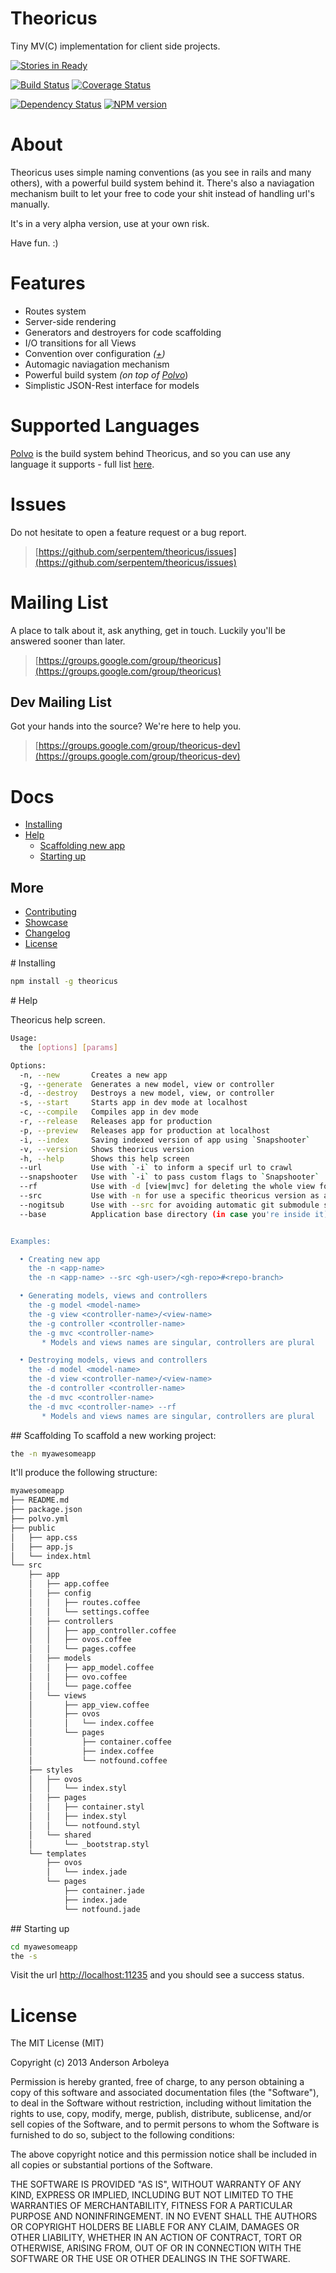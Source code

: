 # Theoricus #

Tiny MV(C) implementation for client side projects.

[![Stories in Ready](http://badge.waffle.io/serpentem/theoricus.png)](http://waffle.io/serpentem/theoricus)  

[![Build Status](https://secure.travis-ci.org/serpentem/theoricus.png)](http://travis-ci.org/serpentem/theoricus) [![Coverage Status](https://coveralls.io/repos/serpentem/theoricus/badge.png)](https://coveralls.io/r/serpentem/theoricus)

[![Dependency Status](https://gemnasium.com/serpentem/theoricus.png)](https://gemnasium.com/serpentem/theoricus) [![NPM version](https://badge.fury.io/js/theoricus.png)](http://badge.fury.io/js/theoricus)

<!--
  [![Selenium Test Status](https://saucelabs.com/buildstatus/theoricus)](https://saucelabs.com/u/theoricus)
-->

# About

Theoricus uses simple naming conventions (as you see in rails and many others),
with a powerful build system behind it. There's also a naviagation mechanism
built to let your free to code your shit instead of handling url's manually.

It's in a very alpha version, use at your own risk.

Have fun. :)

# Features
 * Routes system
 * Server-side rendering
 * Generators and destroyers for code scaffolding
 * I/O transitions for all Views
 * Convention over configuration *([+](http://en.wikipedia.org/wiki/Convention_over_configuration))*
 * Automagic naviagation mechanism
 * Powerful build system *(on top of [Polvo](http://github.com/serpentem/polvo)*)
 * Simplistic JSON-Rest interface for models

# Supported Languages

[Polvo](https://github.com/polvo/polvo) is the build system behind Theoricus,
and so you can use any language it supports - full list [here](https://github.com/polvo/polvo#plugins-supported-languages).

# Issues
Do not hesitate to open a feature request or a bug report.
> [https://github.com/serpentem/theoricus/issues](https://github.com/serpentem/theoricus/issues)

# Mailing List
A place to talk about it, ask anything, get in touch. Luckily you'll be answered
sooner than later.

> [https://groups.google.com/group/theoricus](https://groups.google.com/group/theoricus)

## Dev Mailing List

Got your hands into the source? We're here to help you.

> [https://groups.google.com/group/theoricus-dev](https://groups.google.com/group/theoricus-dev)


# Docs
  - [Installing](#installing)
  - [Help](#help)
    - [Scaffolding new app](#scaffolding)
    - [Starting up](#starting-up)

## More

<!--  - [Demo Application](https://github.com/serpentem/theoricus-demo-app) -->
  - [Contributing](https://github.com/serpentem/theoricus/blob/master/CONTRIBUTING.md)
  - [Showcase](https://github.com/serpentem/theoricus/wiki/showcase)
  - [Changelog](https://github.com/serpentem/theoricus/blob/master/History.md)
  - [License](https://github.com/serpentem/theoricus/blob/master/LICENSE)

<!--
  - [Compatibility](#compatibility)
-->

<a name="installing" />
# Installing

````bash
npm install -g theoricus
````

<a name="help" />
# Help

Theoricus help screen.

````bash
Usage:
  the [options] [params]

Options:
  -n, --new       Creates a new app                                                  
  -g, --generate  Generates a new model, view or controller                          
  -d, --destroy   Destroys a new model, view, or controller                          
  -s, --start     Starts app in dev mode at localhost                                
  -c, --compile   Compiles app in dev mode                                           
  -r, --release   Releases app for production                                        
  -p, --preview   Releases app for production at localhost                           
  -i, --index     Saving indexed version of app using `Snapshooter`                  
  -v, --version   Shows theoricus version                                            
  -h, --help      Shows this help screen                                             
  --url           Use with `-i` to inform a specif url to crawl                      
  --snapshooter   Use with `-i` to pass custom flags to `Snapshooter`                
  --rf            Use with -d [view|mvc] for deleting the whole view folder          
  --src           Use with -n for use a specific theoricus version as a git submodule
  --nogitsub      Use with --src for avoiding automatic git submodule setup          
  --base          Application base directory (in case you're inside it)              


Examples:

  • Creating new app
    the -n <app-name>
    the -n <app-name> --src <gh-user>/<gh-repo>#<repo-branch>

  • Generating models, views and controllers
    the -g model <model-name>
    the -g view <controller-name>/<view-name>
    the -g controller <controller-name>
    the -g mvc <controller-name>
       * Models and views names are singular, controllers are plural

  • Destroying models, views and controllers
    the -d model <model-name>
    the -d view <controller-name>/<view-name>
    the -d controller <controller-name>
    the -d mvc <controller-name>
    the -d mvc <controller-name> --rf
       * Models and views names are singular, controllers are plural
````

<a name="getting-started" />
## Scaffolding
To scaffold a new working project:

````bash
the -n myawesomeapp
````

It'll produce the following structure:

````bash
myawesomeapp
├── README.md
├── package.json
├── polvo.yml
├── public
│   ├── app.css
│   ├── app.js
│   └── index.html
└── src
    ├── app
    │   ├── app.coffee
    │   ├── config
    │   │   ├── routes.coffee
    │   │   └── settings.coffee
    │   ├── controllers
    │   │   ├── app_controller.coffee
    │   │   ├── ovos.coffee
    │   │   └── pages.coffee
    │   ├── models
    │   │   ├── app_model.coffee
    │   │   ├── ovo.coffee
    │   │   └── page.coffee
    │   └── views
    │       ├── app_view.coffee
    │       ├── ovos
    │       │   └── index.coffee
    │       └── pages
    │           ├── container.coffee
    │           ├── index.coffee
    │           └── notfound.coffee
    ├── styles
    │   ├── ovos
    │   │   └── index.styl
    │   ├── pages
    │   │   ├── container.styl
    │   │   ├── index.styl
    │   │   └── notfound.styl
    │   └── shared
    │       └── _bootstrap.styl
    └── templates
        ├── ovos
        │   └── index.jade
        └── pages
            ├── container.jade
            ├── index.jade
            └── notfound.jade
````

<a name="starting-up" />
## Starting up

````bash
cd myawesomeapp
the -s
````

Visit the url [http://localhost:11235](http://localhost:11235) and you should
see a success status.

<!--
<a name="compatibility" />
# Compatibility

[![Selenium Test Status](https://saucelabs.com/browser-matrix/theoricus.svg)](https://saucelabs.com/u/theoricus)

-->

# License

The MIT License (MIT)

Copyright (c) 2013 Anderson Arboleya

Permission is hereby granted, free of charge, to any person obtaining a copy of
this software and associated documentation files (the "Software"), to deal in
the Software without restriction, including without limitation the rights to
use, copy, modify, merge, publish, distribute, sublicense, and/or sell copies of
the Software, and to permit persons to whom the Software is furnished to do so,
subject to the following conditions:

The above copyright notice and this permission notice shall be included in all
copies or substantial portions of the Software.

THE SOFTWARE IS PROVIDED "AS IS", WITHOUT WARRANTY OF ANY KIND, EXPRESS OR
IMPLIED, INCLUDING BUT NOT LIMITED TO THE WARRANTIES OF MERCHANTABILITY, FITNESS
FOR A PARTICULAR PURPOSE AND NONINFRINGEMENT. IN NO EVENT SHALL THE AUTHORS OR
COPYRIGHT HOLDERS BE LIABLE FOR ANY CLAIM, DAMAGES OR OTHER LIABILITY, WHETHER
IN AN ACTION OF CONTRACT, TORT OR OTHERWISE, ARISING FROM, OUT OF OR IN
CONNECTION WITH THE SOFTWARE OR THE USE OR OTHER DEALINGS IN THE SOFTWARE.